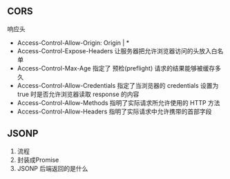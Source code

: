 ## CORS

响应头

- Access-Control-Allow-Origin: Origin | \*
- Access-Control-Expose-Headers
  让服务器把允许浏览器访问的头放入白名单
- Access-Control-Max-Age
  指定了 预检(preflight) 请求的结果能够被缓存多久
- Access-Control-Allow-Credentials
  指定了当浏览器的 credentials 设置为 true 时是否允许浏览器读取 response 的内容
- Access-Control-Allow-Methods
  指明了实际请求所允许使用的 HTTP 方法
- Access-Control-Allow-Headers
  指明了实际请求中允许携带的首部字段

## JSONP
1. 流程
2. 封装成Promise
3. JSONP 后端返回的是什么